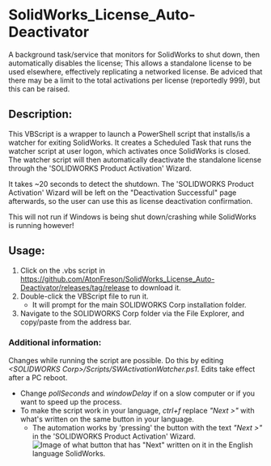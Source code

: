 # SolidWorks_License_Auto-Deactivator
A background task/service that monitors for SolidWorks to shut down, then automatically disables the license; This allows a standalone license to be used elsewhere, effectively replicating a networked license. Be adviced that there may be a limit to the total activations per license (reportedly 999), but this can be raised.

## Description:
This VBScript is a wrapper to launch a PowerShell script that installs/is a watcher for exiting SolidWorks.
It creates a Scheduled Task that runs the watcher script at user logon, which activates once SolidWorks is closed.
The watcher script will then automatically deactivate the standalone license through the 'SOLIDWORKS Product Activation' Wizard.

It takes ~20 seconds to detect the shutdown.
The 'SOLIDWORKS Product Activation' Wizard will be left on the "Deactivation Successful" page afterwards, so the user can use this as license deactivation confirmation.

This will not run if Windows is being shut down/crashing while SolidWorks is running however!


## Usage:
1. Click on the .vbs script in https://github.com/AtonFreson/SolidWorks_License_Auto-Deactivator/releases/tag/release to download it.
2. Double-click the VBScript file to run it.
    - It will prompt for the main SOLIDWORKS Corp installation folder.
3. Navigate to the SOLIDWORKS Corp folder via the File Explorer, and copy/paste from the address bar.

### Additional information:
Changes while running the script are possible. Do this by editing *\<SOLIDWORKS Corp\>/Scripts/SWActivationWatcher.ps1*. Edits take effect after a PC reboot.
- Change *pollSeconds* and *windowDelay* if on a slow computer or if you want to speed up the process.
- To make the script work in your language, *ctrl+f* replace *"Next >"* with what's written on the same button in your language.
    - The automation works by 'pressing' the button with the text *"Next >"* in the 'SOLIDWORKS Product Activation' Wizard. 
![Image of what button that has "Next" written on it in the English language SolidWorks.](https://i.imgur.com/KPhdSvo.png)
